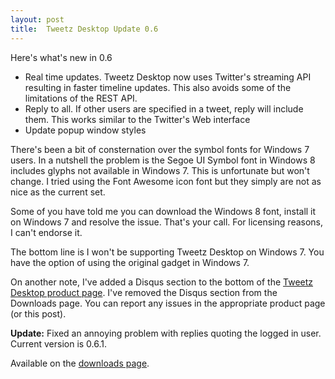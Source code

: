 ```yaml
---
layout: post
title:  Tweetz Desktop Update 0.6
---
```

Here's what's new in 0.6

  * Real time updates. Tweetz Desktop now uses Twitter's streaming API resulting in faster timeline updates. This also avoids some of the limitations of the REST API. 
  * Reply to all. If other users are specified in a tweet, reply will include them. This works similar to the Twitter's Web interface 
  * Update popup window styles

There's been a bit of consternation over the symbol fonts for Windows 7 users. In a nutshell the problem is the Segoe UI Symbol font in Windows 8 includes glyphs not available in Windows 7. This is unfortunate but won't change. I tried using the Font Awesome icon font but they simply are not as nice as the current set.

Some of you have told me you can download the Windows 8 font, install it on Windows 7 and resolve the issue. That's your call. For licensing reasons, I can't endorse it.

The bottom line is I won't be supporting Tweetz Desktop on Windows 7. You have the option of using the original gadget in Windows 7.

On another note, I've added a Disqus section to the bottom of the [Tweetz Desktop product page](/downloads). I've removed the Disqus section from the Downloads page. You can report any issues in the appropriate product page (or this post).

**Update:** Fixed an annoying problem with replies quoting the logged in user. Current version is 0.6.1.

Available on the [downloads page](/downloads).

